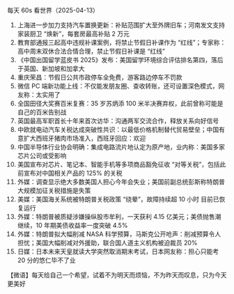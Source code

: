 每天 60s 看世界（2025-04-13）

1. 上海进一步加力支持汽车置换更新：补贴范围扩大至外牌旧车；河南发文支持家装厨卫 “焕新”，每套房最高补贴 2 万元
2. 教育部通报三起高中违规补课案例，将禁止节假日补课作为 “红线”；专家称：高中周末双休合法合情合理，禁止节假日补课是 “红线”
3. 《中国出国留学蓝皮书 2025》发布：美国留学环境综合评估排名第四，落后于英国、新加坡和加拿大
4. 重庆荣昌：节假日公共市政停车全免费，游客路边停车不罚款
5. 微信 PC 端新功能上线：不仅能发朋友圈、查收转账，还可设置深色模式，网友称：太实用了
6. 全国田径大奖赛百米复赛：35 岁苏炳添 100 米半决赛弃权，此前曾称可能是自己的百米告别战
7. 英国最高军职首长十年来首次访华：沟通两军交流合作，释放关系向好信号
8. 中欧就电动汽车关税达成突破性共识：以最低价格机制替代贸易壁垒；中国有意扩大西班牙猪肉市场准入，西班牙回应：欢迎
9. 中国半导体行业协会明确：集成电路流片地认定为原产地，业内称：美国多家芯片公司或受影响
10. 美国宣布对芯片、笔记本、智能手机等多项商品豁免征收 “对等关税”，包括此前宣布对中国相关产品的 125% 的关税
11. 外媒：调查显示绝大多数美国人担心今年会失业；美国前副总统彭斯称特朗普大规模加征关税措施是失策
12. 美媒：美国海关系统被特朗普关税政策 “绕晕”，故障持续超 10 小时 目前已恢复运行
13. 外媒：特朗普被质疑涉嫌操纵股市牟利，一天获利 4.15 亿美元；美债抛售潮继续，10 年期美债收益率一度突破 4.5%
14. 外媒：特朗普拟大幅削减 NASA 科学预算，马斯克公开呛声：削减预算令人担忧；美国大幅削减对外援助，联合国人道主义机构被迫裁员 20%
15. 日媒：日本未来天皇就读大学突然取消期末考试，日本网友称：担心只能考 20 分的悠仁毕不了业

【微语】每天给自己一个希望，试着不为明天而烦恼，不为昨天而叹息，只为今天更美好
